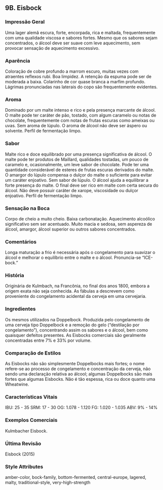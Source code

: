 ## 9B. Eisbock

### Impressão Geral

Uma lager alemã escura, forte, encorpada, rica e maltada, frequentemente com uma qualidade viscosa e sabores fortes. Mesmo que os sabores sejam concentrados, o álcool deve ser suave com leve aquecimento, sem provocar sensação de aquecimento excessivo.

### Aparência

Coloração de cobre profundo a marrom escuro, muitas vezes com atraentes reflexos rubi. Boa limpidez. A retenção da espuma pode ser de moderada a baixa. Colarinho de cor quase branca a marfim profundo. Lágrimas pronunciadas nas laterais do copo são frequentemente evidentes.

### Aroma

Dominado por um malte intenso e rico e pela presença marcante de álcool. O malte pode ter caráter de pão, tostado, com algum caramelo ou notas de chocolate, frequentemente com notas de frutas escuras como ameixas ou uvas. Sem aroma de lúpulo. O aroma de álcool não deve ser áspero ou solvente. Perfil de fermentação limpo.

### Sabor

Malte rico e doce equilibrado por uma presença significativa de álcool. O malte pode ter produtos de Maillard, qualidades tostadas, um pouco de caramelo e, ocasionalmente, um leve sabor de chocolate. Pode ter uma quantidade considerável de esteres de frutas escuras derivados do malte. O amargor do lúpulo compensa o dulçor do malte o suficiente para evitar um caráter enjoativo. Sem sabor de lúpulo. O álcool ajuda a equilibrar a forte presença do malte. O final deve ser rico em malte com certa secura do álcool. Não deve possuir caráter de xarope, viscosidade ou dulçor enjoativo. Perfil de fermentação limpo.

### Sensação na Boca

Corpo de cheio a muito cheio. Baixa carbonatação. Aquecimento alcoólico significativo sem ser acentuado. Muito macia e sedosa, sem aspereza de álcool, amargor, álcool superior ou outros sabores concentrados.

### Comentários

Longa maturação a frio é necessária após o congelamento para suavizar o álcool e melhorar o equilíbrio entre o malte e o álcool. Pronuncia-se “ICE-bock.”

### História

Originária de Kulmbach, na Francônia, no final dos anos 1800, embora a origem exata não seja conhecida. As fábulas a descrevem como proveniente do congelamento acidental da cerveja em uma cervejaria.

### Ingredientes

Os mesmos utilizados na Doppelbock. Produzida pelo congelamento de uma cerveja tipo Doppelbock e a remoção do gelo (“destilação por congelamento”), concentrando assim os sabores e o álcool, bem como quaisquer defeitos presentes. As Eisbocks comerciais são geralmente concentradas entre 7% e 33% por volume.

### Comparação de Estilos

As Eisbocks não são simplesmente Doppelbocks mais fortes; o nome refere-se ao processo de congelamento e concentração da cerveja, não sendo uma declaração relativa ao álcool; algumas Doppelbocks são mais fortes que algumas Eisbocks. Não é tão espessa, rica ou doce quanto uma Wheatwine.

### Características Vitais

IBU: 25 - 35
SRM: 17 - 30
OG: 1.078 - 1.120
FG: 1.020 - 1.035
ABV: 9% - 14%

### Exemplos Comerciais

Kulmbacher Eisbock.

### Última Revisão

Eisbock (2015)

### Style Attributes

amber-color, bock-family, bottom-fermented, central-europe, lagered, malty, traditional-style, very-high-strength

